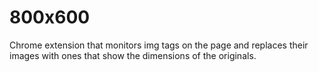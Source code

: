 # 800x600

Chrome extension that monitors img tags on the page and replaces their images with ones that show the dimensions of the originals.
